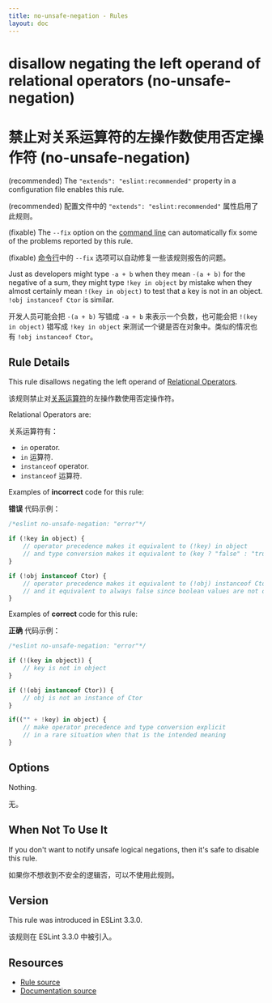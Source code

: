 ```yaml
---
title: no-unsafe-negation - Rules
layout: doc
---
```

<!-- Note: No pull requests accepted for this file. See README.md in the root directory for details. -->

# disallow negating the left operand of relational operators (no-unsafe-negation)

# 禁止对关系运算符的左操作数使用否定操作符 (no-unsafe-negation)

(recommended) The `"extends": "eslint:recommended"` property in a configuration file enables this rule.

(recommended) 配置文件中的 `"extends": "eslint:recommended"` 属性启用了此规则。

(fixable) The `--fix` option on the [command line](../user-guide/command-line-interface#fix) can automatically fix some of the problems reported by this rule.

(fixable) [命令行](../user-guide/command-line-interface#fix)中的 `--fix` 选项可以自动修复一些该规则报告的问题。

Just as developers might type `-a + b` when they mean `-(a + b)` for the negative of a sum, they might type `!key in object` by mistake when they almost certainly mean `!(key in object)` to test that a key is not in an object. `!obj instanceof Ctor` is similar.

开发人员可能会把 `-(a + b)` 写错成 `-a + b` 来表示一个负数，也可能会把 `!(key in object)` 错写成 `!key in object` 来测试一个键是否在对象中。类似的情况也有 `!obj instanceof Ctor`。


## Rule Details

This rule disallows negating the left operand of [Relational Operators](https://developer.mozilla.org/en/docs/Web/JavaScript/Guide/Expressions_and_Operators#Relational_operators).

该规则禁止对[关系运算符](https://developer.mozilla.org/en/docs/Web/JavaScript/Guide/Expressions_and_Operators#Relational_operators)的左操作数使用否定操作符。

Relational Operators are:

关系运算符有：

- `in` operator.
- `in` 运算符.
- `instanceof` operator.
- `instanceof` 运算符.

Examples of **incorrect** code for this rule:

**错误** 代码示例：

```js
/*eslint no-unsafe-negation: "error"*/

if (!key in object) {
    // operator precedence makes it equivalent to (!key) in object
    // and type conversion makes it equivalent to (key ? "false" : "true") in object
}

if (!obj instanceof Ctor) {
    // operator precedence makes it equivalent to (!obj) instanceof Ctor
    // and it equivalent to always false since boolean values are not objects.
}
```

Examples of **correct** code for this rule:

**正确** 代码示例：

```js
/*eslint no-unsafe-negation: "error"*/

if (!(key in object)) {
    // key is not in object
}

if (!(obj instanceof Ctor)) {
    // obj is not an instance of Ctor
}

if(("" + !key) in object) {
    // make operator precedence and type conversion explicit
    // in a rare situation when that is the intended meaning
}
```

## Options

Nothing.

无。

## When Not To Use It

If you don't want to notify unsafe logical negations, then it's safe to disable this rule.

如果你不想收到不安全的逻辑否，可以不使用此规则。

## Version

This rule was introduced in ESLint 3.3.0.

该规则在 ESLint 3.3.0 中被引入。

## Resources

* [Rule source](https://github.com/eslint/eslint/tree/master/lib/rules/no-unsafe-negation.js)
* [Documentation source](https://github.com/eslint/eslint/tree/master/docs/rules/no-unsafe-negation.md)
